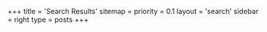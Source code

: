 +++
title = 'Search Results'
sitemap =
  priority = 0.1
layout = 'search'
sidebar = right
type = posts
+++